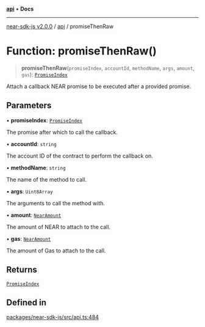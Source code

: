 [**api**](../README.md) • **Docs**

***

[near-sdk-js v2.0.0](../../packages.md) / [api](../README.md) / promiseThenRaw

# Function: promiseThenRaw()

> **promiseThenRaw**(`promiseIndex`, `accountId`, `methodName`, `args`, `amount`, `gas`): [`PromiseIndex`](../../utils/type-aliases/PromiseIndex.md)

Attach a callback NEAR promise to be executed after a provided promise.

## Parameters

• **promiseIndex**: [`PromiseIndex`](../../utils/type-aliases/PromiseIndex.md)

The promise after which to call the callback.

• **accountId**: `string`

The account ID of the contract to perform the callback on.

• **methodName**: `string`

The name of the method to call.

• **args**: `Uint8Array`

The arguments to call the method with.

• **amount**: [`NearAmount`](../../utils/type-aliases/NearAmount.md)

The amount of NEAR to attach to the call.

• **gas**: [`NearAmount`](../../utils/type-aliases/NearAmount.md)

The amount of Gas to attach to the call.

## Returns

[`PromiseIndex`](../../utils/type-aliases/PromiseIndex.md)

## Defined in

[packages/near-sdk-js/src/api.ts:484](https://github.com/LimeChain/near-sdk-js/blob/5530eb605b430589e35fde22ec4943fa536f58d1/packages/near-sdk-js/src/api.ts#L484)
